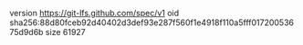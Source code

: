 version https://git-lfs.github.com/spec/v1
oid sha256:88d80fceb92d40402d3def93e287f560f1e4918f110a5fff01720053675d9d6b
size 61927
